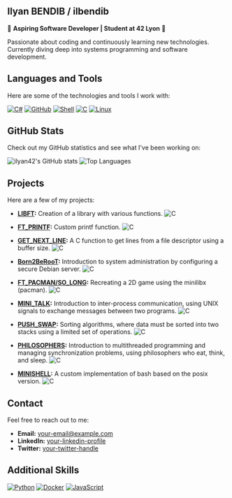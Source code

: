 ## Ilyan BENDIB / ilbendib

🚀 **Aspiring Software Developer | Student at 42 Lyon** 🚀

Passionate about coding and continuously learning new technologies. Currently diving deep into systems programming and software development.

## Languages and Tools

Here are some of the technologies and tools I work with:

[![C#](https://img.shields.io/badge/-C%23-000?&logo=C-Sharp&logoColor=239120)](https://learn.microsoft.com/en-us/dotnet/csharp/)
[![GitHub](https://img.shields.io/badge/-GitHub-000?&logo=GitHub&logoColor=FFF)](https://www.github.com/)
[![Shell](https://img.shields.io/badge/-Shell-000?&logo=gnu-bash&logoColor=white)](https://www.gnu.org/software/bash/)
[![C](https://img.shields.io/badge/-C-000?&logo=C&logoColor=A8B9CC)](https://en.wikipedia.org/wiki/C_(programming_language))
[![Linux](https://img.shields.io/badge/-Linux-000?&logo=Linux&logoColor=FCC624)](https://www.linux.org/)

## GitHub Stats

Check out my GitHub statistics and see what I've been working on:

![ilyan42's GitHub stats](https://github-readme-stats.vercel.app/api?username=ilyan42&show_icons=true&theme=radical)
![Top Languages](https://github-readme-stats.vercel.app/api/top-langs/?username=ilyan42&layout=compact&theme=radical)

## Projects

Here are a few of my projects:

- **[LIBFT](https://github.com/ilyan42/LIBFT):** Creation of a library with various functions.
  ![C](https://custom-icon-badges.demolab.com/badge/C-03599C.svg?logo=c-in-hexagon&logoColor=white)
  
- **[FT_PRINTF](https://github.com/ilyan42/FT_PRINTF):** Custom printf function.
  ![C](https://custom-icon-badges.demolab.com/badge/C-03599C.svg?logo=c-in-hexagon&logoColor=white)
  
- **[GET_NEXT_LINE](https://github.com/ilyan42/GET_NEXT_LINE):** A C function to get lines from a file descriptor using a buffer size.
  ![C](https://custom-icon-badges.demolab.com/badge/C-03599C.svg?logo=c-in-hexagon&logoColor=white)
  
- **[Born2BeRooT](https://github.com/ilyan42/BORN2BEROOT):** Introduction to system administration by configuring a secure Debian server.
  ![C](https://img.shields.io/badge/Debian-D70A53?logo=debian&logoColor=white)
  
- **[FT_PACMAN/SO_LONG](https://github.com/ilyan42/FT_PACMAN):** Recreating a 2D game using the minilibx (pacman).
  ![C](https://custom-icon-badges.demolab.com/badge/C-03599C.svg?logo=c-in-hexagon&logoColor=white)
  
- **[MINI_TALK](https://github.com/ilyan42/MINITALK):** Introduction to inter-process communication, using UNIX signals to exchange messages between two programs.
  ![C](https://custom-icon-badges.demolab.com/badge/C-03599C.svg?logo=c-in-hexagon&logoColor=white)
  
- **[PUSH_SWAP](https://github.com/ilyan42/PUSH_SWAP):** Sorting algorithms, where data must be sorted into two stacks using a limited set of operations.
  ![C](https://custom-icon-badges.demolab.com/badge/C-03599C.svg?logo=c-in-hexagon&logoColor=white)
  
- **[PHILOSOPHERS](https://github.com/ilyan42/PHILOSOPHERS):** Introduction to multithreaded programming and managing synchronization problems, using philosophers who eat, think, and sleep.
  ![C](https://custom-icon-badges.demolab.com/badge/C-03599C.svg?logo=c-in-hexagon&logoColor=white)
  
- **[MINISHELL](https://github.com/ilyan42/MINISHELL):** A custom implementation of bash based on the posix version.
  ![C](https://custom-icon-badges.demolab.com/badge/C-03599C.svg?logo=c-in-hexagon&logoColor=white)


## Contact

Feel free to reach out to me:

- **Email:** [your-email@example.com](mailto:your-email@example.com)
- **LinkedIn:** [your-linkedin-profile](https://www.linkedin.com/in/your-profile)
- **Twitter:** [your-twitter-handle](https://twitter.com/your-handle)

## Additional Skills

[![Python](https://img.shields.io/badge/-Python-000?&logo=Python)](https://www.python.org/)
[![Docker](https://img.shields.io/badge/-Docker-000?&logo=Docker)](https://www.docker.com/)
[![JavaScript](https://img.shields.io/badge/-JavaScript-000?&logo=JavaScript)](https://developer.mozilla.org/en-US/docs/Web/JavaScript)

